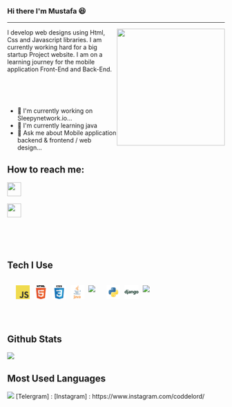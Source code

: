 ### Hi there I'm Mustafa  :laughing:


<hr>
<img src="https://media.giphy.com/media/bGgsc5mWoryfgKBx1u/giphy.gif" align="right" width="250" height="270">

<p align="left" > I develop web designs using Html, Css and Javascript libraries. I am currently working hard for a big startup Project website. I am on a learning journey for the mobile application Front-End and Back-End.</p>

</br>
</br>
</br>

- 🔭 I'm currently working on Sleepynetwork.io...
- 🌱 I'm currently learning java
- 💬 Ask me about Mobile application backend & frontend / web design...
## How to reach me: 

[<img height="32" width="32" src="https://unpkg.com/simple-icons@v8/icons/telegram.svg" />](https://t.me/yorumsuzum)

[<img height="32" width="32" src="https://unpkg.com/simple-icons@v8/icons/instagram.svg" />](Instagram)

<br/>
<br/>
<br/>

## Tech I Use 
<br/>
<div style="display: flex; margin-left: 20px;">
<img src="https://raw.githubusercontent.com/github/explore/80688e429a7d4ef2fca1e82350fe8e3517d3494d/topics/javascript/javascript.png" width="32">

<img src="https://raw.githubusercontent.com/github/explore/80688e429a7d4ef2fca1e82350fe8e3517d3494d/topics/html/html.png" width="32" style=" margin-left: 10px;">
<img src="https://raw.githubusercontent.com/github/explore/80688e429a7d4ef2fca1e82350fe8e3517d3494d/topics/css/css.png" width="32" style=" margin-left: 10px;">

<img src="https://raw.githubusercontent.com/github/explore/80688e429a7d4ef2fca1e82350fe8e3517d3494d/topics/java/java.png" width="32" style=" margin-left: 10px;">

<img src="https://upload.wikimedia.org/wikipedia/commons/4/4f/Csharp_Logo.png" width="32" style=" margin-left: 10px;">
<img src="https://raw.githubusercontent.com/github/explore/80688e429a7d4ef2fca1e82350fe8e3517d3494d/topics/python/python.png" width="32" style=" margin-left: 10px;">
<img src="https://raw.githubusercontent.com/github/explore/7456fdff59816d37ef383a6c8f32a26ff7332db2/topics/django/django.png" width="32" style=" margin-left: 10px;">

<img src="https://seeklogo.com/images/B/bootstrap-5-logo-85A1F11F4F-seeklogo.com.png" width="38" style=" margin-left: 10px;">
</div>


<br/>
<br/>
<br/>

## Github Stats
<img src="https://github-readme-stats.vercel.app/api?username=CoddeLord&show_icons=true&theme=dark" >

## Most Used Languages

<img src="https://github-readme-stats.vercel.app/api/top-langs/?username=CoddeLord&layout=compact">
[Telergram] : 
[Instagram] : https://www.instagram.com/coddelord/ 

